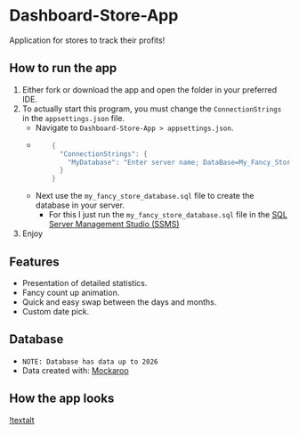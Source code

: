 # Dashboard-Store-App
Application for stores to track their profits!

 ## How to run the app
   1. Either fork or download the app and open the folder in your preferred IDE.
   2. To actually start this program, you must change the `ConnectionStrings` in the `appsettings.json` file.
      - Navigate to `Dashboard-Store-App > appsettings.json`.
      - ``` c#
            {
              "ConnectionStrings": {
                "MyDatabase": "Enter server name; DataBase=My_Fancy_Store; Integrated Security=true; Encrypt=False;"
              }
            }
        ```
      - Next use the `my_fancy_store_database.sql` file to create the database in your server.
        - For this I just run the `my_fancy_store_database.sql` file in the [SQL Server Management Studio (SSMS)](https://learn.microsoft.com/en-us/sql/ssms/download-sql-server-management-studio-ssms?redirectedfrom=MSDN&view=sql-server-ver16)
   3. Enjoy
    
 ## Features
- Presentation of detailed statistics.
- Fancy count up animation.
- Quick and easy swap between the days and months.
- Custom date pick.

 ## Database
- `NOTE: Database has data up to 2026`
- Data created with: [Mockaroo](https://www.mockaroo.com/)

 ## How the app looks
[!textalt](https://github.com/PinkFlamingoz/Dashboard_Store_App/blob/master/Dashboard%202023-08-06%2019-20-54.mp4)
